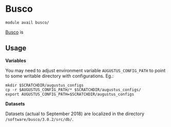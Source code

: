 # Busco 

    module avail busco/

[Busco](https://busco.ezlab.org/) is 

## Usage

**Variables**

You may need to adjust environment variable `AUGUSTUS_CONFIG_PATH` to point to some writable directory with configurations. Eg.:

```
mkdir $SCRATCHDIR/augustus_configs
cp -r $AUGUSTUS_CONFIG_PATH/* $SCRATCHDIR/augustus_configs/
export AUGUSTUS_CONFIG_PATH=$SCRATCHDIR/augustus_configs
```

**Datasets**

Datasets (actual to September 2018) are localized in the directory `/software/busco/3.0.2/src/db/`.

